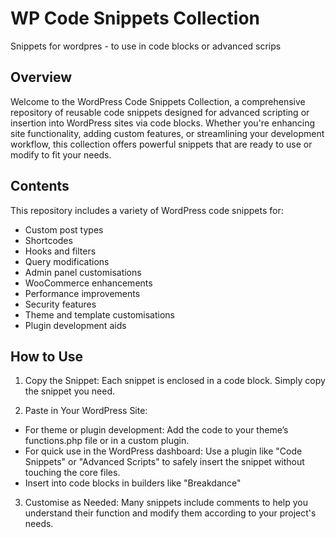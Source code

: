 # WP Code Snippets Collection
Snippets for wordpres - to use in code blocks or  advanced scrips 
## Overview
Welcome to the WordPress Code Snippets Collection, a comprehensive repository of reusable code snippets designed for advanced scripting or insertion into WordPress sites via code blocks. Whether you're enhancing site functionality, adding custom features, or streamlining your development workflow, this collection offers powerful snippets that are ready to use or modify to fit your needs.

## Contents
This repository includes a variety of WordPress code snippets for:

- Custom post types
- Shortcodes
- Hooks and filters
- Query modifications
- Admin panel customisations
- WooCommerce enhancements
- Performance improvements
- Security features
- Theme and template customisations
- Plugin development aids

## How to Use
1. Copy the Snippet:
Each snippet is enclosed in a code block. Simply copy the snippet you need.

2. Paste in Your WordPress Site:
- For theme or plugin development: Add the code to your theme’s functions.php file or in a custom plugin.
- For quick use in the WordPress dashboard: Use a plugin like "Code Snippets" or  "Advanced Scripts" to safely insert the snippet without touching the core files.
- Insert into code blocks in builders like "Breakdance" 
3. Customise as Needed:
Many snippets include comments to help you understand their function and modify them according to your project's needs.
